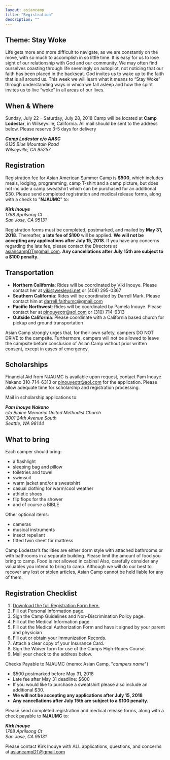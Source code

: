 ```yaml
---
layout: asiancamp
title: "Registration"
description: ""
---
```


## Theme: Stay Woke

Life gets more and more difficult to navigate, as we are constantly on the move, with so much to accomplish in so little time. It is easy for us to lose sight of our relationship with God and our community. We may often find ourselves coasting through life seemingly on autopilot, not noticing that our faith has been placed in the backseat. God invites us to wake up to the faith that is all around us. This week we will learn what it means to “Stay Woke” through understanding ways in which we fall asleep and how the spirit invites us to live “woke” in all areas of our lives.

## When & Where

Sunday, July 22 – Saturday, July 28, 2018 Camp will be located at <strong>Camp Lodestar</strong>, in Wilseyville, California. All mail should be sent to the address below. Please reserve 3-5 days for delivery

<address>
  <strong>Camp Lodestar c/o AASC</strong><br>
  6135 Blue Mountain Road<br>
  Wilseyville, CA 95257<br>
</address>

## Registration

Registration fee for Asian American Summer Camp is <strong>$500</strong>, which includes meals, lodging, programming, camp T-shirt and a camp picture, but does not include a camp sweatshirt which can be purchased for an additional $30. Please send completed registration and medical release forms, along with a check to "<strong>NJAUMC</strong>" to:

<address>
<strong>Kirk Inouye</strong><br>
1768 Aprilsong Ct<br>
San Jose, CA 95131<br>
</address>

Registration forms must be completed, postmarked, and mailed by <strong>May 31, 2018</strong>. Thereafter, <strong>a late fee of $100</strong> will be applied. <strong>We will not be accepting any applications after July 15, 2018</strong>.  If you have any concerns regarding the late fee, please contact the Directors at [asiancampDT@gmail.com](mailto:asiancampDT@gmail.com). <strong>Any cancellations after July 15th are subject to a $100 penalty.</strong>

## Transportation

- <strong>Northern California</strong>: Rides will be coordinated by Viki Inouye. Please contact her at [viki@wesleysj.net](viki@wesleysj.net) or (408) 295-0367
- <strong>Southern California</strong>: Rides will be coordinated by Darrell Mark. Please contact him at [darrell.faithumc@gmail.com](darrell.faithumc@gmail.com)
- <strong>Pacific Northwest</strong>: Rides will be coordinated by Pamela Inouye. Please contact her at [pinouyeotr@aol.com](pinouyeotr@aol.com) or (310) 714-6313
- <strong>Outside California</strong>: Please coordinate with a California based church for pickup and ground transportation

Asian Camp strongly urges that, for their own safety, campers DO NOT DRIVE to the campsite. Furthermore, campers will not be allowed to leave the campsite before conclusion of Asian Camp without prior written consent, except in cases of emergency.

## Scholarships

Financial Aid from NJAUMC is available upon request, contact Pam Inouye Nakano 310-714-6313 or [pinouyeotr@aol.com](mailto:pinouyeotr@aol.com) for the application. Please allow adequate time for scholarship and registration processing.

Mail in scholarship applications to:

<address>
<strong>Pam Inouye Nakano</strong><br>
c/o Blaine Memorial United Methodist Church<br>
3001 24th Avenue South <br>
Seattle, WA 98144<br>
</address>

## What to bring

Each camper should bring:

- a flashlight
- sleeping bag and pillow
- toiletries and towel
- swimsuit
- warm jacket and/or a sweatshirt
- casual clothing for warm/cool weather
- athletic shoes
- flip flops for the shower
- and of course a BIBLE

Other optional items:

- cameras
- musical instruments
- insect repellant
- fitted twin sheet for mattress

Camp Lodestar’s facilities are either dorm style with attached bathrooms or with bathrooms in a separate building. Please limit the amount of food you bring to camp. Food is not allowed in cabins! Also, carefully consider any valuables you intend to bring to camp. Although we will do our best to recover any lost or stolen articles, Asian Camp cannot be held liable for any of them.

## Registration Checklist

1. [Download the full Registration Form here.](https://drive.google.com/file/d/1fBAHbX_i0eLLMv4AwmMmgl1eQ-n7FmQO/view?usp=sharing)
1. Fill out Personal Information page.
1. Sign the Camp Guidelines and Non-Discrimination Policy page.
1. Fill out the Medical Information page.
1. Fill out the Medical Authorization Form and have it signed by your parent and physician
1. Fill out or obtain your Immunization Records.
1. Attach a clear copy of your Insurance Card.
1. Sign the Waiver form for use of the Camps High-Ropes Course.
1. Mail your check to the address below.

Checks Payable to NJAUMC (memo: Asian Camp, "<i>campers name</i>")

- \$500 postmarked before May 31, 2018
- Late fee after May 31 deadline: \$600
- If you would like to purchase a sweatshirt please also include an additional \$30.
- <strong>We will not be accepting any applications after July 15, 2018</strong>
- <strong>Any cancellations after July 15th are subject to a \$100 penalty.</strong>

Please send completed registration and medical release forms, along with a check payable to <strong>NJAUMC</strong> to:

<address>
<strong>Kirk Inouye</strong><br>
1768 Aprilsong Ct<br>
San Jose, CA 95131<br>
</address>

Please contact Kirk Inouye with ALL applications, questions, and concerns at [asiancampDT@gmail.com](mailto:asiancampDT@gmail.com)
